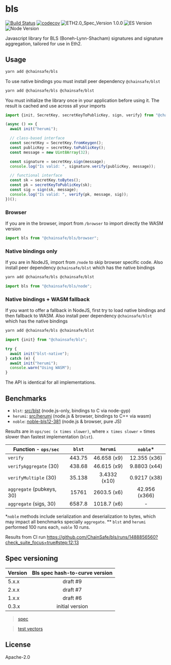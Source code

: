 # bls

[![Build Status](https://travis-ci.org/ChainSafe/lodestar.svg?branch=master)](https://travis-ci.org/ChainSafe/lodestar)
[![codecov](https://codecov.io/gh/ChainSafe/lodestar/branch/master/graph/badge.svg)](https://codecov.io/gh/ChainSafe/lodestar)
![ETH2.0_Spec_Version 1.0.0](https://img.shields.io/badge/ETH2.0_Spec_Version-1.0.0-2e86c1.svg)
![ES Version](https://img.shields.io/badge/ES-2017-yellow)
![Node Version](https://img.shields.io/badge/node-12.x-green)

Javascript library for BLS (Boneh-Lynn-Shacham) signatures and signature aggregation, tailored for use in Eth2.

## Usage

```bash
yarn add @chainsafe/bls
```

To use native bindings you must install peer dependency `@chainsafe/blst`

```bash
yarn add @chainsafe/bls @chainsafe/blst
```

You must initialize the library once in your application before using it. The result is cached and use across all your imports

```ts
import {init, SecretKey, secretKeyToPublicKey, sign, verify} from "@chainsafe/bls";

(async () => {
  await init("herumi");

  // class-based interface
  const secretKey = SecretKey.fromKeygen();
  const publicKey = secretKey.toPublicKey();
  const message = new Uint8Array(32);

  const signature = secretKey.sign(message);
  console.log("Is valid: ", signature.verify(publicKey, message));

  // functional interface
  const sk = secretKey.toBytes();
  const pk = secretKeyToPublicKey(sk);
  const sig = sign(sk, message);
  console.log("Is valid: ", verify(pk, message, sig));
})();
```

### Browser

If you are in the browser, import from `/browser` to import directly the WASM version

```ts
import bls from "@chainsafe/bls/browser";
```

### Native bindings only

If you are in NodeJS, import from `/node` to skip browser specific code. Also install peer dependency `@chainsafe/blst` which has the native bindings

```bash
yarn add @chainsafe/bls @chainsafe/blst
```

```ts
import bls from "@chainsafe/bls/node";
```

### Native bindings + WASM fallback

If you want to offer a fallback in NodeJS, first try to load native bindings and then fallback to WASM. Also install peer dependency `@chainsafe/blst` which has the native bindings

```bash
yarn add @chainsafe/bls @chainsafe/blst
```

```ts
import {init} from "@chainsafe/bls";

try {
  await init("blst-native");
} catch (e) {
  await init("herumi");
  console.warn("Using WASM");
}
```

The API is identical for all implementations.

## Benchmarks

- `blst`: [src/blst](src/blst) (node.js-only, bindings to C via node-gyp)
- `herumi`: [src/herumi](src/herumi) (node.js & browser, bindings to C++ via wasm)
- `noble`: [noble-bls12-381](https://github.com/paulmillr/noble-bls12-381) (node.js & browser, pure JS)

Results are in `ops/sec (x times slower)`, where `x times slower` = times slower than fastest implementation (`blst`).

| Function - `ops/sec`      | `blst` |   `herumi`   |   `noble`\*   |
| ------------------------- | :----: | :----------: | :-----------: |
| `verify`                  | 443.75 | 46.658 (x9)  | 12.355 (x36)  |
| `verifyAggregate` (30)    | 438.68 | 46.615 (x9)  | 9.8803 (x44)  |
| `verifyMultiple` (30)     | 35.138 | 3.4332 (x10) | 0.9217 (x38)  |
| `aggregate` (pubkeys, 30) | 15761  | 2603.5 (x6)  | 42.956 (x366) |
| `aggregate` (sigs, 30)    | 6587.8 | 1018.7 (x6)  |       -       |

\*`noble` methods include serialization and deserialization to bytes, which may impact all benchmarks specially `aggregate`.
\*\* `blst` and `herumi` performed 100 runs each, `noble` 10 runs.

Results from CI run https://github.com/ChainSafe/bls/runs/1488856560?check_suite_focus=true#step:12:13

## Spec versioning

| Version | Bls spec hash-to-curve version |
| ------- | :----------------------------: |
| 5.x.x   |            draft #9            |
| 2.x.x   |            draft #7            |
| 1.x.x   |            draft #6            |
| 0.3.x   |        initial version         |

> [spec](https://github.com/ethereum/eth2.0-specs/blob/v1.0.0/specs/phase0/beacon-chain.md#bls-signatures)

> [test vectors](https://github.com/ethereum/eth2.0-spec-tests/tree/master/tests/bls)

## License

Apache-2.0
